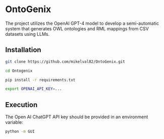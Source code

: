 # OntoGenix

The project utilizes the OpenAI GPT-4 model to develop a semi-automatic system that generates OWL ontologies and RML mappings from CSV datasets using LLMs.

## Installation

```bash
git clone https://github.com/mikelval82/OntoGenix.git

cd Ontogenix

pip install -r requirements.txt

export OPENAI_API_KEY=...
```

## Execution

The Open AI ChatGPT API key should be provided in an environment variable:

```bash
python -m GUI
```

